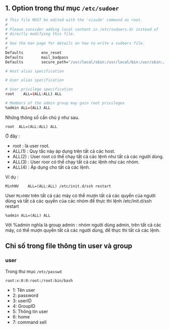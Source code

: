 ## 1. Option trong thư mục ``/etc/sudoer`````sh# This file MUST be edited with the 'visudo' command as root.## Please consider adding local content in /etc/sudoers.d/ instead of# directly modifying this file.## See the man page for details on how to write a sudoers file.#Defaults        env_resetDefaults        mail_badpassDefaults        secure_path="/usr/local/sbin:/usr/local/bin:/usr/sbin:/usr/bin:/sbin:/bin"# Host alias specification# User alias specification# User privilege specificationroot    ALL=(ALL:ALL) ALL# Members of the admin group may gain root privileges%admin ALL=(ALL) ALL```Những thông số cần chú ý như sau.``root	ALL=(ALL:ALL) ALL``Ở đây :- root : là user root.- ALL(1) : Quy tắc này áp dụng trên tất cả các host.- ALL(2) : User root có thể chạy tất cả các lệnh như tất cả các người dùng.- ALL(3) : User roor có thể chạy tất cả các lệnh như các nhóm.- ALL(4) : Áp dụng cho tất cả các lệnh.Ví dụ :``MinhNV	ALL=(ALL:ALL) /etc/init.d/ssh restart``User ``MinhNV`` trên tất cả các máy có thể mượn tất cả các quyền của người dùng và tất cả các quyền của các nhóm để thực thi lệnh /etc/init.d/ssh restart``%admin ALL=(ALL) ALL``Với %admin nghĩa là group admin : nhóm người dùng admin, trên tất cả các máy, có thể mượn quyền tất cả các người dùng, để thực thi tất cả các lệnh.## Chỉ số trong file thông tin user và group### userTrong thư mục ``/etc/passwd````root:x:0:0:root:/root:bin/bash``- 1: Tên user- 2: password- 3: userID- 4: GroupID- 5: Thông tin user- 6: home- 7: command sell